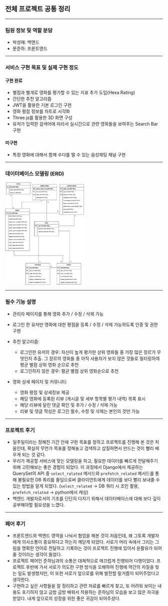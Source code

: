 ## 전체 프로젝트 공통 정리

---

### 팀원 정보 및 역할 분담

- 박성재: 백엔드
- 문준하: 프론트엔드

---

### 서비스 구현 목표 및 실제 구현 정도

#### 구현 완료

- 별점과 별개로 영화를 평가할 수 있는 지표 추가 도입(Hexa Rating)
- 간단한 추천 알고리즘
- JWT을 활용한 기본 로그인 구현
- 영화 평점 정보를 차트로 시각화
- Three.js를 활용한 3D 화면 구성
- 유저가 입력한 검색어에 따라서 실시간으로 관련 영화들을 보여주는 Search Bar 구현

#### 미구현

- 특정 영화에 대해서 함께 수다를 떨 수 있는 음성채팅 채널 구현

---

### 데이터베이스 모델링 (ERD)

<img src="assets/images/erd.png" width="50%">

---

### 필수 기능 설명

- 관리자 페이지를 통해 영화 추가 / 수정 / 삭제 가능
- 로그인 한 유저만 영화에 대한 평점을 등록 / 수정 / 삭제 가능하도록 인증 및 권한 구현
- 추천 알고리즘:
  - 로그인한 유저의 경우: 자신이 높게 평가한 상위 영화들 중 가장 많은 장르가 무엇인지 추출. 그 장르의 영화들 중 아직 사용자가 보지 않은 것들로 필터링하여 평균 별점 상위 영화 순으로 추천
  - 로그인하지 않은 경우: 평균 별점 상위 영화순으로 추천
- 영화 상세 페이지 및 커뮤니티:

  - 영화 평점 및 상세정보 제공
  - 해당 영화에 등록된 리뷰 (게시글 및 세부 항목별 평가 내역) 목록 표시
  - 해당 리뷰에 달린 댓글 확인 및 추가 / 수정 / 삭제 가능
  - 리뷰 및 댓글 작성은 로그인 필수, 수정 및 삭제는 본인의 것만 가능

---

### 프로젝트 후기

- 일주일이라는 정해진 기간 안에 구현 목표를 정하고 프로젝트를 진행해 본 것은 처음인데, 확실히 무언가 목표를 정해놓고 검색하고 삽질하면서 만드는 것이 빨리 배우게 되는 것 같다.
- 우리가 제공할 서비스에 맞는 모델링을 하고, 필요한 데이터를 빠르게 전달해주기 위해 고민해보는 좋은 경험이 되었다. 이 과정에서 Django에서 제공하는 QuerySet의 API 중 `select_ralated` 메서드와 `prefetch_related` 메서드를 통해 불필요한 DB 쿼리를 줄임으로써 클라이언트에게 데이터를 보다 빨리 보내줄 수 있는 방법을 알게 되었다. (`select_related` -> DB 쿼리 시 조인 활용, `prefetch_related` -> python에서 캐싱)
- 백엔드 개발자로서의 기초를 단단히 다지기 위해서 데이터베이스에 대해 보다 깊이 공부해야할 필요성을 느꼈다.

---

### 페어 후기

- 프론트엔드와 백엔드 영역을 나눠서 협업을 해본 것이 처음인데, 왜 그토록 개발자에게 의사소통이 중요하다고 하는지 깨닫게 되었다. 서로가 머리 속에서 그리는 그림을 명확한 언어로 전달하고 기록하는 것이 프로젝트 진행에 있어서 윤활유가 되어줄 것이라는 생각이 들었다.
- 프로젝트 페어인 준하님과의 소통은 대체적으로 매끄럽게 진행되어 다행이었다. 프로젝트 후반에 가서 서로가 의도한 구현 방식을 오해하여 진행에 약간의 차질을 빚는 일도 발생했지만, 이 또한 서로가 앞으로를 위해 발전할 밑거름이 되어주었다고 생각한다.
- 구현하고 싶은 사항들을 잘 정리하고 관련 자료를 빠르게 찾고, 또 어려워 보이는 내용도 포기하지 않고 금방 금방 배워서 적용하는 준하님의 모습을 보고 많은 자극을 받았다. 내게 앞으로의 성장을 위한 좋은 귀감이 되어주셨다.
